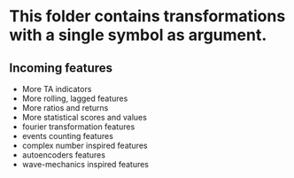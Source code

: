 # This folder contains transformations with a single symbol as argument.
## Incoming features
- More TA indicators
- More rolling, lagged features
- More ratios and returns 
- More statistical scores and values
- fourier transformation features
- events counting features
- complex number inspired features
- autoencoders features
- wave-mechanics inspired features